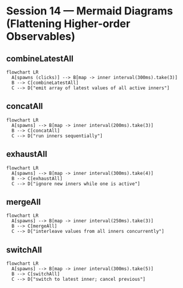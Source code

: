 # Session 14 — Mermaid Diagrams (Flattening Higher-order Observables)

## combineLatestAll
```mermaid
flowchart LR
  A[spawns (clicks)] --> B[map -> inner interval(300ms).take(3)]
  B --> C[combineLatestAll]
  C --> D["emit array of latest values of all active inners"]
```

## concatAll
```mermaid
flowchart LR
  A[spawns] --> B[map -> inner interval(200ms).take(3)]
  B --> C[concatAll]
  C --> D["run inners sequentially"]
```

## exhaustAll
```mermaid
flowchart LR
  A[spawns] --> B[map -> inner interval(300ms).take(4)]
  B --> C[exhaustAll]
  C --> D["ignore new inners while one is active"]
```

## mergeAll
```mermaid
flowchart LR
  A[spawns] --> B[map -> inner interval(250ms).take(3)]
  B --> C[mergeAll]
  C --> D["interleave values from all inners concurrently"]
```

## switchAll
```mermaid
flowchart LR
  A[spawns] --> B[map -> inner interval(300ms).take(5)]
  B --> C[switchAll]
  C --> D["switch to latest inner; cancel previous"]
```
